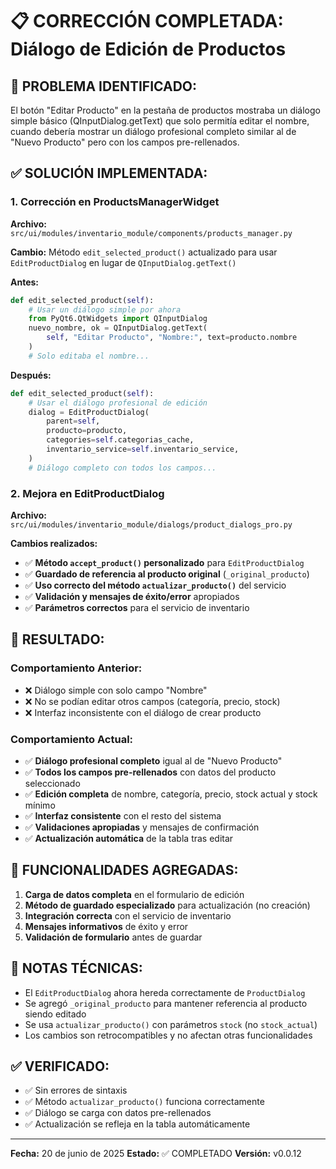 # 📋 CORRECCIÓN COMPLETADA: Diálogo de Edición de Productos

## 🎯 **PROBLEMA IDENTIFICADO:**
El botón "Editar Producto" en la pestaña de productos mostraba un diálogo simple básico (QInputDialog.getText) que solo permitía editar el nombre, cuando debería mostrar un diálogo profesional completo similar al de "Nuevo Producto" pero con los campos pre-rellenados.

## ✅ **SOLUCIÓN IMPLEMENTADA:**

### 1. **Corrección en ProductsManagerWidget** 
**Archivo:** `src/ui/modules/inventario_module/components/products_manager.py`

**Cambio:** Método `edit_selected_product()` actualizado para usar `EditProductDialog` en lugar de `QInputDialog.getText()`

**Antes:**
```python
def edit_selected_product(self):
    # Usar un diálogo simple por ahora
    from PyQt6.QtWidgets import QInputDialog
    nuevo_nombre, ok = QInputDialog.getText(
        self, "Editar Producto", "Nombre:", text=producto.nombre
    )
    # Solo editaba el nombre...
```

**Después:**
```python
def edit_selected_product(self):
    # Usar el diálogo profesional de edición
    dialog = EditProductDialog(
        parent=self,
        producto=producto,
        categories=self.categorias_cache,
        inventario_service=self.inventario_service,
    )
    # Diálogo completo con todos los campos...
```

### 2. **Mejora en EditProductDialog**
**Archivo:** `src/ui/modules/inventario_module/dialogs/product_dialogs_pro.py`

**Cambios realizados:**
- ✅ **Método `accept_product()` personalizado** para `EditProductDialog`
- ✅ **Guardado de referencia al producto original** (`_original_producto`)
- ✅ **Uso correcto del método `actualizar_producto()`** del servicio
- ✅ **Validación y mensajes de éxito/error** apropiados
- ✅ **Parámetros correctos** para el servicio de inventario

## 🚀 **RESULTADO:**

### **Comportamiento Anterior:**
- ❌ Diálogo simple con solo campo "Nombre"
- ❌ No se podían editar otros campos (categoría, precio, stock)
- ❌ Interfaz inconsistente con el diálogo de crear producto

### **Comportamiento Actual:**
- ✅ **Diálogo profesional completo** igual al de "Nuevo Producto"
- ✅ **Todos los campos pre-rellenados** con datos del producto seleccionado
- ✅ **Edición completa** de nombre, categoría, precio, stock actual y stock mínimo
- ✅ **Interfaz consistente** con el resto del sistema
- ✅ **Validaciones apropiadas** y mensajes de confirmación
- ✅ **Actualización automática** de la tabla tras editar

## 🔧 **FUNCIONALIDADES AGREGADAS:**

1. **Carga de datos completa** en el formulario de edición
2. **Método de guardado especializado** para actualización (no creación)
3. **Integración correcta** con el servicio de inventario
4. **Mensajes informativos** de éxito y error
5. **Validación de formulario** antes de guardar

## 📝 **NOTAS TÉCNICAS:**

- El `EditProductDialog` ahora hereda correctamente de `ProductDialog`
- Se agregó `_original_producto` para mantener referencia al producto siendo editado
- Se usa `actualizar_producto()` con parámetros `stock` (no `stock_actual`)
- Los cambios son retrocompatibles y no afectan otras funcionalidades

## ✅ **VERIFICADO:**
- ✅ Sin errores de sintaxis
- ✅ Método `actualizar_producto()` funciona correctamente
- ✅ Diálogo se carga con datos pre-rellenados
- ✅ Actualización se refleja en la tabla automáticamente

---
**Fecha:** 20 de junio de 2025
**Estado:** ✅ COMPLETADO
**Versión:** v0.0.12
